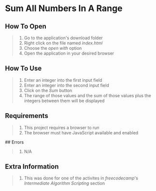 # Sum All Numbers In A Range

## How To Open
> 1. Go to the application's download folder
> 2. Right click on the file named _index.html_
> 3. Choose the _open with_ option
> 4. Open the application in your desired browser

## How To Use
> 1. Enter an integer into the first input field
> 2. Enter an integer into the second input field
> 3. Click on the _Sum_ button
> 4. The range of those values and the sum of those values plus the integers between them will be displayed

## Requirements
> 1. This project requires a browser to run
> 2. The browser must have JavaScript available and enabled

## Errors
> 1. N/A

## Extra Information
> 1. This was done for one of the activites in _freecodecamp_'s _Intermediate Algorithm Scripting_ section